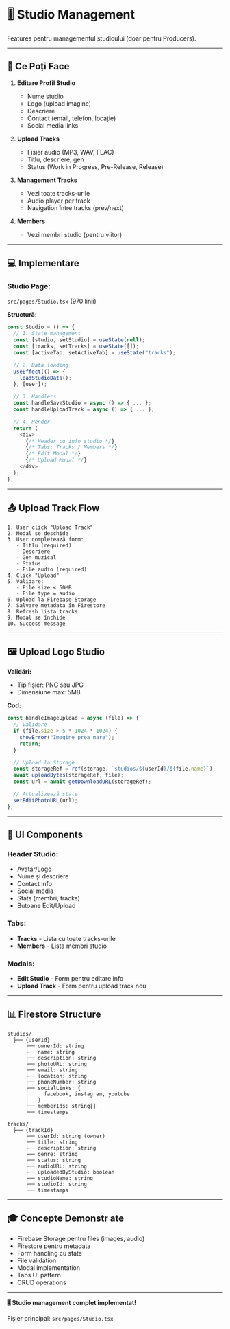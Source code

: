 # 🎚️ Studio Management

Features pentru managementul studioului (doar pentru Producers).

---

## 🎯 Ce Poți Face

1. **Editare Profil Studio**

   - Nume studio
   - Logo (upload imagine)
   - Descriere
   - Contact (email, telefon, locație)
   - Social media links

2. **Upload Tracks**

   - Fișier audio (MP3, WAV, FLAC)
   - Titlu, descriere, gen
   - Status (Work in Progress, Pre-Release, Release)

3. **Management Tracks**

   - Vezi toate tracks-urile
   - Audio player per track
   - Navigation între tracks (prev/next)

4. **Members**
   - Vezi membri studio (pentru viitor)

---

## 💻 Implementare

### **Studio Page:**

`src/pages/Studio.tsx` (970 linii)

**Structură:**

```typescript
const Studio = () => {
  // 1. State management
  const [studio, setStudio] = useState(null);
  const [tracks, setTracks] = useState([]);
  const [activeTab, setActiveTab] = useState("tracks");

  // 2. Data loading
  useEffect(() => {
    loadStudioData();
  }, [user]);

  // 3. Handlers
  const handleSaveStudio = async () => { ... };
  const handleUploadTrack = async () => { ... };

  // 4. Render
  return (
    <div>
      {/* Header cu info studio */}
      {/* Tabs: Tracks / Members */}
      {/* Edit Modal */}
      {/* Upload Modal */}
    </div>
  );
};
```

---

## 📤 Upload Track Flow

```
1. User click "Upload Track"
2. Modal se deschide
3. User completează form:
   - Titlu (required)
   - Descriere
   - Gen muzical
   - Status
   - File audio (required)
4. Click "Upload"
5. Validare:
   - File size < 50MB
   - File type = audio
6. Upload la Firebase Storage
7. Salvare metadata în Firestore
8. Refresh lista tracks
9. Modal se închide
10. Success message
```

---

## 🖼️ Upload Logo Studio

**Validări:**

- Tip fișier: PNG sau JPG
- Dimensiune max: 5MB

**Cod:**

```typescript
const handleImageUpload = async (file) => {
  // Validare
  if (file.size > 5 * 1024 * 1024) {
    showError("Imagine prea mare");
    return;
  }

  // Upload la Storage
  const storageRef = ref(storage, `studios/${userId}/${file.name}`);
  await uploadBytes(storageRef, file);
  const url = await getDownloadURL(storageRef);

  // Actualizează state
  setEditPhotoURL(url);
};
```

---

## 🎨 UI Components

### **Header Studio:**

- Avatar/Logo
- Nume și descriere
- Contact info
- Social media
- Stats (membri, tracks)
- Butoane Edit/Upload

### **Tabs:**

- **Tracks** - Lista cu toate tracks-urile
- **Members** - Lista membri studio

### **Modals:**

- **Edit Studio** - Form pentru editare info
- **Upload Track** - Form pentru upload track nou

---

## 📊 Firestore Structure

```
studios/
  ├── {userId}
      ├── ownerId: string
      ├── name: string
      ├── description: string
      ├── photoURL: string
      ├── email: string
      ├── location: string
      ├── phoneNumber: string
      ├── socialLinks: {
      │     facebook, instagram, youtube
      │   }
      ├── memberIds: string[]
      └── timestamps

tracks/
  ├── {trackId}
      ├── userId: string (owner)
      ├── title: string
      ├── description: string
      ├── genre: string
      ├── status: string
      ├── audioURL: string
      ├── uploadedByStudio: boolean
      ├── studioName: string
      ├── studioId: string
      └── timestamps
```

---

## 🎓 Concepte Demonstr ate

- Firebase Storage pentru files (images, audio)
- Firestore pentru metadata
- Form handling cu state
- File validation
- Modal implementation
- Tabs UI pattern
- CRUD operations

---

**🎚️ Studio management complet implementat!**

Fișier principal: `src/pages/Studio.tsx`
